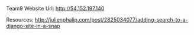 Team9
Website Url: http://54.152.197.140


Resources:
http://julienphalip.com/post/2825034077/adding-search-to-a-django-site-in-a-snap
